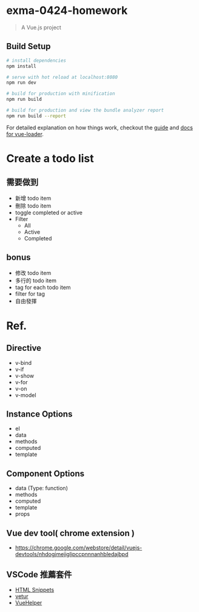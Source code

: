 # exma-0424-homework

> A Vue.js project

## Build Setup

``` bash
# install dependencies
npm install

# serve with hot reload at localhost:8080
npm run dev

# build for production with minification
npm run build

# build for production and view the bundle analyzer report
npm run build --report
```

For detailed explanation on how things work, checkout the [guide](http://vuejs-templates.github.io/webpack/) and [docs for vue-loader](http://vuejs.github.io/vue-loader).

# Create a todo list
## 需要做到
* 新增 todo item
* 刪除 todo item
* toggle completed or active
* Filter
  * All
  * Active
  * Completed

## bonus
* 修改 todo item
* 多行的 todo item
* tag for each todo item
* filter for tag
* 自由發揮

# Ref.
## Directive
* v-bind
* v-if
* v-show
* v-for
* v-on
* v-model

## Instance Options
* el
* data
* methods
* computed
* template

## Component Options
* data (Type: function)
* methods
* computed
* template
* props

## Vue dev tool( chrome extension )
* https://chrome.google.com/webstore/detail/vuejs-devtools/nhdogjmejiglipccpnnnanhbledajbpd

## VSCode 推薦套件
* [HTML Snippets](https://marketplace.visualstudio.com/items?itemName=abusaidm.html-snippets)
* [vetur](https://marketplace.visualstudio.com/items?itemName=octref.vetur)
* [VueHelper](https://marketplace.visualstudio.com/items?itemName=oysun.vuehelper)